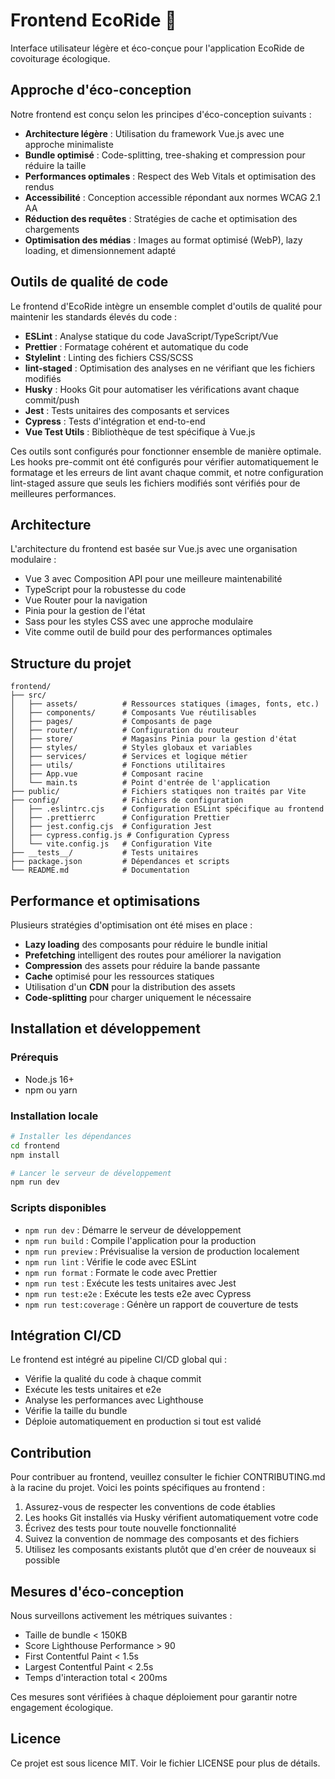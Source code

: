 # Frontend EcoRide 🌱

Interface utilisateur légère et éco-conçue pour l'application EcoRide de covoiturage écologique.

## Approche d'éco-conception

Notre frontend est conçu selon les principes d'éco-conception suivants :

- **Architecture légère** : Utilisation du framework Vue.js avec une approche minimaliste
- **Bundle optimisé** : Code-splitting, tree-shaking et compression pour réduire la taille
- **Performances optimales** : Respect des Web Vitals et optimisation des rendus
- **Accessibilité** : Conception accessible répondant aux normes WCAG 2.1 AA
- **Réduction des requêtes** : Stratégies de cache et optimisation des chargements
- **Optimisation des médias** : Images au format optimisé (WebP), lazy loading, et dimensionnement adapté

## Outils de qualité de code

Le frontend d'EcoRide intègre un ensemble complet d'outils de qualité pour maintenir les standards élevés du code :

- **ESLint** : Analyse statique du code JavaScript/TypeScript/Vue
- **Prettier** : Formatage cohérent et automatique du code
- **Stylelint** : Linting des fichiers CSS/SCSS
- **lint-staged** : Optimisation des analyses en ne vérifiant que les fichiers modifiés
- **Husky** : Hooks Git pour automatiser les vérifications avant chaque commit/push
- **Jest** : Tests unitaires des composants et services
- **Cypress** : Tests d'intégration et end-to-end
- **Vue Test Utils** : Bibliothèque de test spécifique à Vue.js

Ces outils sont configurés pour fonctionner ensemble de manière optimale. Les hooks pre-commit ont été configurés pour vérifier automatiquement le formatage et les erreurs de lint avant chaque commit, et notre configuration lint-staged assure que seuls les fichiers modifiés sont vérifiés pour de meilleures performances.

## Architecture

L'architecture du frontend est basée sur Vue.js avec une organisation modulaire :

- Vue 3 avec Composition API pour une meilleure maintenabilité
- TypeScript pour la robustesse du code
- Vue Router pour la navigation
- Pinia pour la gestion de l'état
- Sass pour les styles CSS avec une approche modulaire
- Vite comme outil de build pour des performances optimales

## Structure du projet

```
frontend/
├── src/
│   ├── assets/          # Ressources statiques (images, fonts, etc.)
│   ├── components/      # Composants Vue réutilisables
│   ├── pages/           # Composants de page
│   ├── router/          # Configuration du routeur
│   ├── store/           # Magasins Pinia pour la gestion d'état
│   ├── styles/          # Styles globaux et variables
│   ├── services/        # Services et logique métier
│   ├── utils/           # Fonctions utilitaires
│   ├── App.vue          # Composant racine
│   └── main.ts          # Point d'entrée de l'application
├── public/              # Fichiers statiques non traités par Vite
├── config/              # Fichiers de configuration
│   ├── .eslintrc.cjs    # Configuration ESLint spécifique au frontend
│   ├── .prettierrc      # Configuration Prettier
│   ├── jest.config.cjs  # Configuration Jest
│   ├── cypress.config.js # Configuration Cypress
│   └── vite.config.js   # Configuration Vite
├── __tests__/           # Tests unitaires
├── package.json         # Dépendances et scripts
└── README.md            # Documentation
```

## Performance et optimisations

Plusieurs stratégies d'optimisation ont été mises en place :

- **Lazy loading** des composants pour réduire le bundle initial
- **Prefetching** intelligent des routes pour améliorer la navigation
- **Compression** des assets pour réduire la bande passante
- **Cache** optimisé pour les ressources statiques
- Utilisation d'un **CDN** pour la distribution des assets
- **Code-splitting** pour charger uniquement le nécessaire

## Installation et développement

### Prérequis

- Node.js 16+
- npm ou yarn

### Installation locale

```bash
# Installer les dépendances
cd frontend
npm install

# Lancer le serveur de développement
npm run dev
```

### Scripts disponibles

- `npm run dev` : Démarre le serveur de développement
- `npm run build` : Compile l'application pour la production
- `npm run preview` : Prévisualise la version de production localement
- `npm run lint` : Vérifie le code avec ESLint
- `npm run format` : Formate le code avec Prettier
- `npm run test` : Exécute les tests unitaires avec Jest
- `npm run test:e2e` : Exécute les tests e2e avec Cypress
- `npm run test:coverage` : Génère un rapport de couverture de tests

## Intégration CI/CD

Le frontend est intégré au pipeline CI/CD global qui :

- Vérifie la qualité du code à chaque commit
- Exécute les tests unitaires et e2e
- Analyse les performances avec Lighthouse
- Vérifie la taille du bundle
- Déploie automatiquement en production si tout est validé

## Contribution

Pour contribuer au frontend, veuillez consulter le fichier CONTRIBUTING.md à la racine du projet. Voici les points spécifiques au frontend :

1. Assurez-vous de respecter les conventions de code établies
2. Les hooks Git installés via Husky vérifient automatiquement votre code
3. Écrivez des tests pour toute nouvelle fonctionnalité
4. Suivez la convention de nommage des composants et des fichiers
5. Utilisez les composants existants plutôt que d'en créer de nouveaux si possible

## Mesures d'éco-conception

Nous surveillons activement les métriques suivantes :

- Taille de bundle < 150KB
- Score Lighthouse Performance > 90
- First Contentful Paint < 1.5s
- Largest Contentful Paint < 2.5s
- Temps d'interaction total < 200ms

Ces mesures sont vérifiées à chaque déploiement pour garantir notre engagement écologique.

## Licence

Ce projet est sous licence MIT. Voir le fichier LICENSE pour plus de détails.
